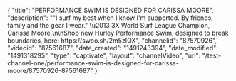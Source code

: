 {
    "title": "PERFORMANCE SWIM IS DESIGNED FOR CARISSA MOORE",
    "description": "\"I surf my best when I know I'm supported. By friends, family and the gear I wear.\" \u2013 3X World Surf League Champion, Carissa Moore.\n\nShop new Hurley Performance Swim, designed to break boundaries, here: https:\/\/swoo.sh\/2m5zIQX",
    "channelid": "87570926",
    "videoid": "87561687",
    "date_created": "1491243394",
    "date_modified": "1491318295",
    "type": "captivate",
    "layout": "channelVideo",
    "url": "\/test-channel-one\/performance-swim-is-designed-for-carissa-moore\/87570926-87561687"
}